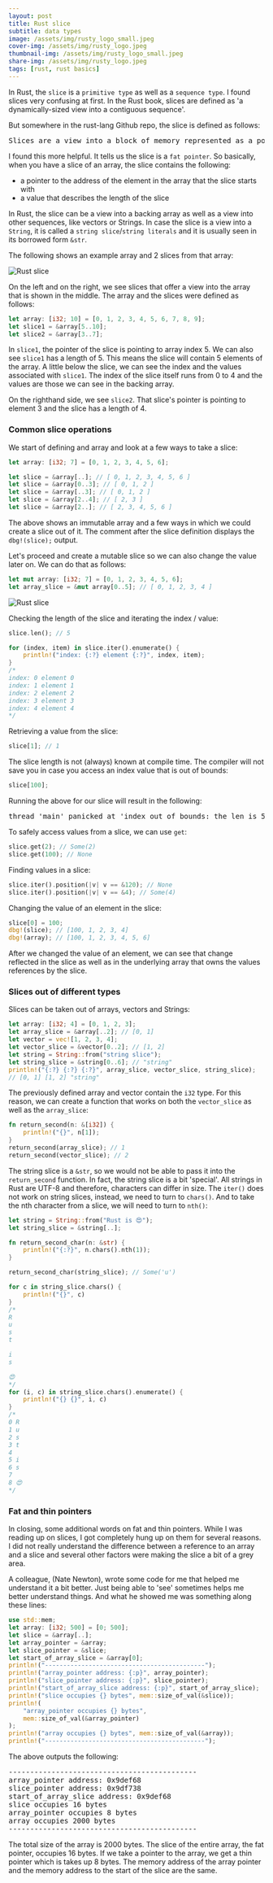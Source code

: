 ```yaml
---
layout: post
title: Rust slice
subtitle: data types
image: /assets/img/rusty_logo_small.jpeg
cover-img: /assets/img/rusty_logo.jpeg
thumbnail-img: /assets/img/rusty_logo_small.jpeg
share-img: /assets/img/rusty_logo.jpeg
tags: [rust, rust basics]
---
```


In Rust, the `slice` is a `primitive type` as well as a `sequence type`. I found slices very confusing at first. In the Rust book, slices are defined as 'a dynamically-sized view into a contiguous sequence'. 

But somewhere in the rust-lang Github repo, the slice is defined as follows:

<pre>
Slices are a view into a block of memory represented as a pointer and a length.
</pre>

I found this more helpful. It tells us the slice is a `fat pointer`. So basically, when you have a slice of an array, the slice contains the following:
- a pointer to the address of the element in the array that the slice starts with
- a value that describes the length of the slice

In Rust, the slice can be a view into a backing array as well as a view into other sequences, like vectors or Strings. In case the slice is a view into a `String`, it is called a `string slice`/`string literals` and it is usually seen in its borrowed form `&str`.

The following shows an example array and 2 slices from that array:

![Rust slice](/learn/img/rust_slice.png "Rust slice")

On the left and on the right, we see slices that offer a view into the array that is shown in the middle. The array and the slices were defined as follows: 

```rust
let array: [i32; 10] = [0, 1, 2, 3, 4, 5, 6, 7, 8, 9];
let slice1 = &array[5..10];
let slice2 = &array[3..7];
```

In `slice1`, the pointer of the slice is pointing to array index 5. We can also see `slice1` has a length of 5. This means the slice will contain 5 elements of the array. A little below the slice, we can see the index and the values associated with `slice1`. The index of the slice itself runs from 0 to 4 and the values are those we can see in the backing array. 

On the righthand side, we see `slice2`. That slice's pointer is pointing to element 3 and the slice has a length of 4.


### Common slice operations

We start of defining and array and look at a few ways to take a slice:

```rust
let array: [i32; 7] = [0, 1, 2, 3, 4, 5, 6];

let slice = &array[..]; // [ 0, 1, 2, 3, 4, 5, 6 ]
let slice = &array[0..3]; // [ 0, 1, 2 ]
let slice = &array[..3]; // [ 0, 1, 2 ]
let slice = &array[2..4]; // [ 2, 3 ]
let slice = &array[2..]; // [ 2, 3, 4, 5, 6 ]
```

The above shows an immutable array and a few ways in which we could create a slice out of it. The comment after the slice definition displays the `dbg!(slice);` output.


Let's proceed and create a mutable slice so we can also change the value later on. We can do that as follows:

```rust
let mut array: [i32; 7] = [0, 1, 2, 3, 4, 5, 6];
let array_slice = &mut array[0..5]; // [ 0, 1, 2, 3, 4 ]
```

![Rust slice](/learn/img/slice_1.png "Rust slice")

Checking the length of the slice and iterating the index / value:

```rust
slice.len(); // 5

for (index, item) in slice.iter().enumerate() {
    println!("index: {:?} element {:?}", index, item);
}
/*
index: 0 element 0
index: 1 element 1
index: 2 element 2
index: 3 element 3
index: 4 element 4
*/
```

Retrieving a value from the slice:

```rust
slice[1]; // 1
```

The slice length is not (always) known at compile time. The compiler will not save you in case you access an index value that is out of bounds:

```rust
slice[100];
```

Running the above for our slice will result in the following:

<pre>
thread 'main' panicked at 'index out of bounds: the len is 5 but the index is 100'
</pre>

To safely access values from a slice, we can use `get`:

```rust
slice.get(2); // Some(2)
slice.get(100); // None
```

Finding values in a slice:

```rust
slice.iter().position(|v| v == &120); // None
slice.iter().position(|v| v == &4); // Some(4)
```

Changing the value of an element in the slice:
```rust
slice[0] = 100;
dbg!(slice); // [100, 1, 2, 3, 4]
dbg!(array); // [100, 1, 2, 3, 4, 5, 6]
```

After we changed the value of an element, we can see that change reflected in the slice as well as in the underlying array that owns the values references by the slice.

### Slices out of different types

Slices can be taken out of arrays, vectors and Strings:

```rust
let array: [i32; 4] = [0, 1, 2, 3];
let array_slice = &array[..2]; // [0, 1]
let vector = vec![1, 2, 3, 4];
let vector_slice = &vector[0..2]; // [1, 2]
let string = String::from("string slice");
let string_slice = &string[0..6]; // "string"
println!("{:?} {:?} {:?}", array_slice, vector_slice, string_slice);
// [0, 1] [1, 2] "string"
```

The previously defined array and vector contain the `i32` type. For this reason, we can create a function that works on both the `vector_slice` as well as the `array_slice`:

```rust
fn return_second(n: &[i32]) {
    println!("{}", n[1]);
}
return_second(array_slice); // 1
return_second(vector_slice); // 2
```

The string slice is a `&str`, so we would not be able to pass it into the `return_second` function. In fact, the string slice is a bit 'special'. All strings in Rust are UTF-8 and therefore, characters can differ in size. The `iter()` does not work on string slices, instead, we need to turn to `chars()`. And to take the nth character from a slice, we will need to turn to `nth()`:

```rust
let string = String::from("Rust is 😍");
let string_slice = &string[..];

fn return_second_char(n: &str) {
    println!("{:?}", n.chars().nth(1));
}

return_second_char(string_slice); // Some('u')

for c in string_slice.chars() {
    println!("{}", c)
}
/*
R
u
s
t

i
s

😍
*/
for (i, c) in string_slice.chars().enumerate() {
    println!("{} {}", i, c)
}
/*
0 R
1 u
2 s
3 t
4
5 i
6 s
7
8 😍
*/
```


### Fat and thin pointers

In closing, some additional words on fat and thin pointers. While I was reading up on slices, I got completely hung up on them for several reasons. I did not really understand the difference between a reference to an array and a slice and several other factors were making the slice a bit of a grey area.

A colleague, (Nate Newton), wrote some code for me that helped me understand it a bit better. Just being able to 'see' sometimes helps me better understand things. And what he showed me was something along these lines:

```rust
use std::mem;
let array: [i32; 500] = [0; 500];
let slice = &array[..];
let array_pointer = &array;
let slice_pointer = &slice;
let start_of_array_slice = &array[0];
println!("--------------------------------------------");
println!("array_pointer address: {:p}", array_pointer);
println!("slice_pointer address: {:p}", slice_pointer);
println!("start_of_array_slice address: {:p}", start_of_array_slice);
println!("slice occupies {} bytes", mem::size_of_val(&slice));
println!(
    "array_pointer occupies {} bytes",
    mem::size_of_val(&array_pointer)
);
println!("array occupies {} bytes", mem::size_of_val(&array));
println!("--------------------------------------------");
```

The above outputs the following:

<pre>
--------------------------------------------
array_pointer address: 0x9def68
slice_pointer address: 0x9df738
start_of_array_slice address: 0x9def68
slice occupies 16 bytes
array_pointer occupies 8 bytes
array occupies 2000 bytes
--------------------------------------------
</pre>

The total size of the array is 2000 bytes. The slice of the entire array, the fat pointer, occupies 16 bytes. If we take a pointer to the array, we get a thin pointer which is takes up 8 bytes. The memory address of the array pointer and the memory address to the start of the slice are the same.
